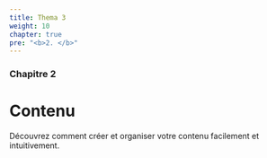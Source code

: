 ```yaml
---
title: Thema 3
weight: 10
chapter: true
pre: "<b>2. </b>"
---
```


### Chapitre 2

# Contenu

Découvrez comment créer et organiser votre contenu facilement et intuitivement.
